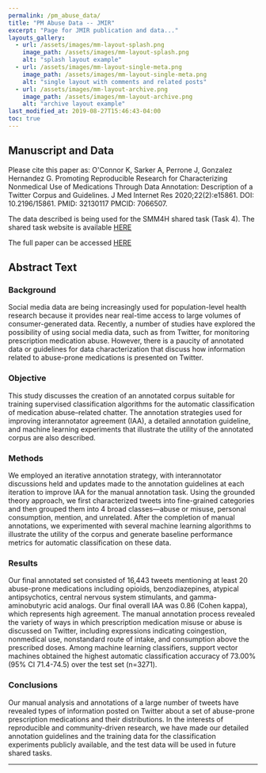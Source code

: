 ```yaml
---
permalink: /pm_abuse_data/
title: "PM Abuse Data -- JMIR"
excerpt: "Page for JMIR publication and data..."
layouts_gallery:
  - url: /assets/images/mm-layout-splash.png
    image_path: /assets/images/mm-layout-splash.png
    alt: "splash layout example"
  - url: /assets/images/mm-layout-single-meta.png
    image_path: /assets/images/mm-layout-single-meta.png
    alt: "single layout with comments and related posts"
  - url: /assets/images/mm-layout-archive.png
    image_path: /assets/images/mm-layout-archive.png
    alt: "archive layout example"
last_modified_at: 2019-08-27T15:46:43-04:00
toc: true
---
```


## Manuscript and Data

Please cite this paper as: 
O'Connor K, Sarker A, Perrone J, Gonzalez Hernandez G. Promoting Reproducible Research for Characterizing Nonmedical Use of Medications Through Data Annotation: Description of a Twitter Corpus and Guidelines. J Med Internet Res 2020;22(2):e15861. DOI: 10.2196/15861. PMID: 32130117 PMCID: 7066507.


The data described is being used for the SMM4H shared task (Task 4). The shared task website is available [HERE]( https://competitions.codalab.org/competitions/23705?secret_key=aeda0cb9-a3da-4e4f-9d6a-d639355b455e)

The full paper can be accessed [HERE](https://www.jmir.org/2020/2/e15861/)


## Abstract Text

### Background
Social media data are being increasingly used for population-level health research because it provides near real-time access to large volumes of consumer-generated data. Recently, a number of studies have explored the possibility of using social media data, such as from Twitter, for monitoring prescription medication abuse. However, there is a paucity of annotated data or guidelines for data characterization that discuss how information related to abuse-prone medications is presented on Twitter.

### Objective 
This study discusses the creation of an annotated corpus suitable for training supervised classification algorithms for the automatic classification of medication abuse–related chatter. The annotation strategies used for improving interannotator agreement (IAA), a detailed annotation guideline, and machine learning experiments that illustrate the utility of the annotated corpus are also described.

### Methods 
We employed an iterative annotation strategy, with interannotator discussions held and updates made to the annotation guidelines at each iteration to improve IAA for the manual annotation task. Using the grounded theory approach, we first characterized tweets into fine-grained categories and then grouped them into 4 broad classes—abuse or misuse, personal consumption, mention, and unrelated. After the completion of manual annotations, we experimented with several machine learning algorithms to illustrate the utility of the corpus and generate baseline performance metrics for automatic classification on these data.

### Results 
Our final annotated set consisted of 16,443 tweets mentioning at least 20 abuse-prone medications including opioids, benzodiazepines, atypical antipsychotics, central nervous system stimulants, and gamma-aminobutyric acid analogs. Our final overall IAA was 0.86 (Cohen kappa), which represents high agreement. The manual annotation process revealed the variety of ways in which prescription medication misuse or abuse is discussed on Twitter, including expressions indicating coingestion, nonmedical use, nonstandard route of intake, and consumption above the prescribed doses. Among machine learning classifiers, support vector machines obtained the highest automatic classification accuracy of 73.00% (95% CI 71.4-74.5) over the test set (n=3271).

### Conclusions 
Our manual analysis and annotations of a large number of tweets have revealed types of information posted on Twitter about a set of abuse-prone prescription medications and their distributions. In the interests of reproducible and community-driven research, we have made our detailed annotation guidelines and the training data for the classification experiments publicly available, and the test data will be used in future shared tasks.

<!-- - Bundled as a "theme gem" for easier install/upgrading.
- Compatible with GitHub Pages.
- Support for Jekyll's built-in Sass/SCSS preprocessor.
- Nine different skins (color variations).
- Several responsive layout options (single, archive index, search, splash, and paginated home page).
- Optimized for search engines with support for [Twitter Cards](https://dev.twitter.com/cards/overview) and [Open Graph](http://ogp.me/) data
- Optional [header images](https://mmistakes.github.io/minimal-mistakes/docs/layouts/#headers), [custom sidebars](https://mmistakes.github.io/minimal-mistakes/docs/layouts/#sidebars), [table of contents](https://mmistakes.github.io/minimal-mistakes/docs/helpers/#table-of-contents), [galleries](https://mmistakes.github.io/minimal-mistakes/docs/helpers/#gallery), related posts, [breadcrumb links](https://mmistakes.github.io/minimal-mistakes/docs/configuration/#breadcrumb-navigation-beta), [navigation lists](https://mmistakes.github.io/minimal-mistakes/docs/helpers/#navigation-list), and more.
- Commenting support (powered by [Disqus](https://disqus.com/), [Facebook](https://developers.facebook.com/docs/plugins/comments), [Discourse](https://www.discourse.org/), [utterances](https://utteranc.es/), static-based via [Staticman v1 and v2](https://staticman.net/), and custom).
- [Google Analytics](https://www.google.com/analytics/) support.
- UI localized text in English (default), Brazilian Portuguese (Português brasileiro), Catalan, Chinese, Danish, Dutch, French (Français), German (Deutsch), Greek, Hindi (हिंदी), Hungarian, Indonesian, Italian (Italiano), Japanese, Korean, Malayalam, Nepali (Nepalese), Persian (فارسی), Polish, Punjabi (ਪੰਜਾਬੀ), Romanian, Russian, Slovak, Spanish (Español), Swedish, Thai, Turkish (Türkçe), and Vietnamese. -->




<!-- | Name                                        | Description                                           |
| ------------------------------------------- | ----------------------------------------------------- |
| [Post with Header Image][header-image-post] | A post with a large header image. |
| [HTML Tags and Formatting Post][html-tags-post] | A variety of common markup showing how the theme styles them. |
| [Syntax Highlighting Post][syntax-post] | Post displaying highlighted code. |
| [Post with a Gallery][gallery-post] | A post showing several images wrapped in `<figure>` elements. |
| [Sample Collection Page][sample-collection] | Single page from a collection. |
| [Categories Archive][categories-archive] | Posts grouped by category. |
| [Tags Archive][tags-archive] | Posts grouped by tag. |

For even more demo pages check the [posts archive][year-archive].

[sample-collection]: {{ "/recipes/chocolate-chip-cookies/" | relative_url }}
[categories-archive]: {{ "/categories/" | relative_url }}
[tags-archive]: {{ "/tags/" | relative_url }}
[year-archive]: {{ "/year-archive/" | relative_url }} -->

---




<!-- ### Icons + Demo Images:

- [The Noun Project](https://thenounproject.com) -- Garrett Knoll, Arthur Shlain, and [tracy tam](https://thenounproject.com/tracytam)
- [Font Awesome](http://fontawesome.io/)
- [Unsplash](https://unsplash.com/)

### Other:

- [Jekyll](https://jekyllrb.com/)
- [jQuery](https://jquery.com/)
- [Susy](http://susy.oddbird.net/)
- [Breakpoint](http://breakpoint-sass.com/)
- [Magnific Popup](http://dimsemenov.com/plugins/magnific-popup/)
- [FitVids.JS](http://fitvidsjs.com/)
- Greedy Navigation - [lukejacksonn](https://codepen.io/lukejacksonn/pen/PwmwWV)
- [jQuery Smooth Scroll](https://github.com/kswedberg/jquery-smooth-scroll)
- [Lunr](http://lunrjs.com)

---

Minimal Mistakes is designed, developed, and maintained by Michael Rose. Just another boring, tattooed, designer from Buffalo New York. -->
